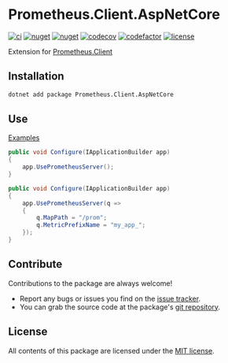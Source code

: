 # Prometheus.Client.AspNetCore

[![ci](https://img.shields.io/github/actions/workflow/status/prom-client-net/prom-client-aspnetcore/ci.yml?branch=main&label=ci&logo=github&style=flat-square)](https://github.com/prom-client-net/prom-client-aspnetcore/actions/workflows/ci.yml)
[![nuget](https://img.shields.io/nuget/v/Prometheus.Client.AspNetCore?logo=nuget&style=flat-square)](https://www.nuget.org/packages/Prometheus.Client.AspNetCore)
[![nuget](https://img.shields.io/nuget/dt/Prometheus.Client.AspNetCore?logo=nuget&style=flat-square)](https://www.nuget.org/packages/Prometheus.Client.AspNetCore)
[![codecov](https://img.shields.io/codecov/c/github/prom-client-net/prom-client-aspnetcore?logo=codecov&style=flat-square)](https://app.codecov.io/gh/prom-client-net/prom-client-aspnetcore)
[![codefactor](https://img.shields.io/codefactor/grade/github/prom-client-net/prom-client-aspnetcore?logo=codefactor&style=flat-square)](https://www.codefactor.io/repository/github/prom-client-net/prom-client-aspnetcore)
[![license](https://img.shields.io/github/license/prom-client-net/prom-client-aspnetcore?style=flat-square)](https://github.com/prom-client-net/prom-client-aspnetcore/blob/main/LICENSE)

Extension for [Prometheus.Client](https://github.com/prom-client-net/prom-client)

## Installation

```sh
dotnet add package Prometheus.Client.AspNetCore
```

## Use

[Examples](https://github.com/prom-client-net/prom-examples)

```c#
public void Configure(IApplicationBuilder app)
{
    app.UsePrometheusServer();
}
```

```c#
public void Configure(IApplicationBuilder app)
{
    app.UsePrometheusServer(q =>
    {
        q.MapPath = "/prom";
        q.MetricPrefixName = "my_app_";
    });
}
```

## Contribute

Contributions to the package are always welcome!

* Report any bugs or issues you find on the [issue tracker](https://github.com/prom-client-net/prom-client-aspnetcore/issues).
* You can grab the source code at the package's [git repository](https://github.com/prom-client-net/prom-client-aspnetcore).

## License

All contents of this package are licensed under the [MIT license](https://opensource.org/licenses/MIT).
